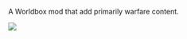 A Worldbox mod that add primarily warfare content.

[![](https://gamebanana.com/mods/embeddables/616451?type=large)](https://gamebanana.com/mods/616451)